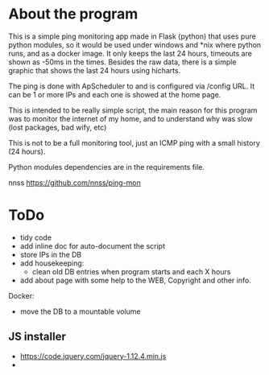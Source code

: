 # About the program


This is a simple ping monitoring app made in Flask (python) that
uses pure python modules, so it would be used under windows and
*nix where python runs, and as a docker image. It only keeps the
last 24 hours, timeouts are shown as -50ms in the times. Besides
the raw data, there is a simple graphic that shows the last 24 hours
using hicharts.

The ping is done with ApScheduler to and is configured via /config URL. It
can be 1 or more IPs and each one is showed at the home page.

This is intended to be really simple script, the main reason for this
program was to monitor the internet of my home, and to understand
why was slow (lost packages, bad wify, etc)

This is not  to be a full monitoring tool, just an ICMP ping
with a small history (24 hours).

Python modules dependencies are in the requirements file.

nnss
https://github.com/nnss/ping-mon

# ToDo

* tidy code
* add inline doc for auto-document the script
* store IPs in the DB
* add housekeeping:
  * clean old DB entries when program starts and each X hours
* add about page with some help to the WEB, Copyright and 
  other info.

Docker:
* move the DB to a mountable volume

## JS installer

* https://code.jquery.com/jquery-1.12.4.min.js
* 